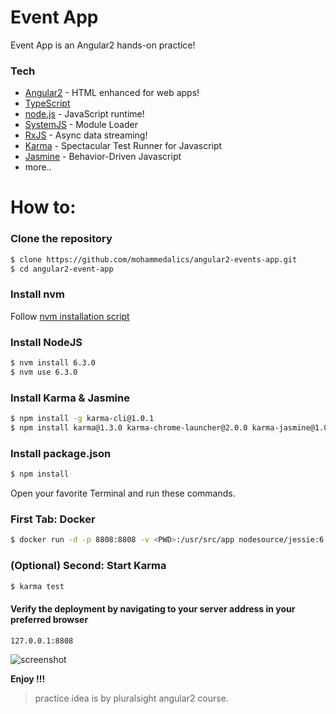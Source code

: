 # Event App

Event App is an Angular2 hands-on practice! 

### Tech
* [Angular2](https://angularjs.org) - HTML enhanced for web apps!
* [TypeScript](https://www.typescriptlang.org)
* [node.js](https://nodejs.org) - JavaScript runtime!
* [SystemJS](https://github.com/systemjs/systemjs) - Module Loader
* [RxJS](https://github.com/Reactive-Extensions/RxJS) - Async data streaming!
* [Karma](http://karma-runner.github.io) - Spectacular Test Runner for Javascript
* [Jasmine](https://jasmine.github.io) - Behavior-Driven Javascript
* more.. 

# How to: 

### Clone the repository
```sh
$ clone https://github.com/mohammedalics/angular2-events-app.git
$ cd angular2-event-app
```
### Install nvm
Follow [nvm installation script](https://github.com/creationix/nvm#install-script) 

### Install NodeJS
```sh
$ nvm install 6.3.0
$ nvm use 6.3.0
```
### Install Karma & Jasmine
```sh
$ npm install -g karma-cli@1.0.1
$ npm install karma@1.3.0 karma-chrome-launcher@2.0.0 karma-jasmine@1.0.2 jasmine-core@2.5.2 @types/jasmine@2.5.38 -D 
```
### Install package.json
```sh
$ npm install
```


Open your favorite Terminal and run these commands.

### First Tab: Docker
```sh
$ docker run -d -p 8808:8808 -v <PWD>:/usr/src/app nodesource/jessie:6.3.0 -t eventapp npm start
```
### (Optional) Second: Start Karma 
```sh
$ karma test
```

#### Verify the deployment by navigating to your server address in your preferred browser

```sh
127.0.0.1:8808
```

![screenshot](http://i64.tinypic.com/2d0ydi.jpg)


**Enjoy !!!**

> practice idea is by pluralsight angular2 course.


